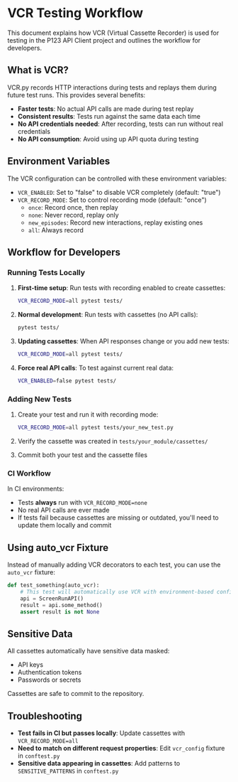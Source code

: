 # VCR Testing Workflow

This document explains how VCR (Virtual Cassette Recorder) is used for testing in the P123 API Client project and outlines the workflow for developers.

## What is VCR?

VCR.py records HTTP interactions during tests and replays them during future test runs. This provides several benefits:

- **Faster tests**: No actual API calls are made during test replay
- **Consistent results**: Tests run against the same data each time
- **No API credentials needed**: After recording, tests can run without real credentials
- **No API consumption**: Avoid using up API quota during testing

## Environment Variables

The VCR configuration can be controlled with these environment variables:

- `VCR_ENABLED`: Set to "false" to disable VCR completely (default: "true")
- `VCR_RECORD_MODE`: Set to control recording mode (default: "once")
  - `once`: Record once, then replay
  - `none`: Never record, replay only
  - `new_episodes`: Record new interactions, replay existing ones
  - `all`: Always record

## Workflow for Developers

### Running Tests Locally

1. **First-time setup**: Run tests with recording enabled to create cassettes:
   ```bash
   VCR_RECORD_MODE=all pytest tests/
   ```

2. **Normal development**: Run tests with cassettes (no API calls):
   ```bash
   pytest tests/
   ```

3. **Updating cassettes**: When API responses change or you add new tests:
   ```bash
   VCR_RECORD_MODE=all pytest tests/
   ```

4. **Force real API calls**: To test against current real data:
   ```bash
   VCR_ENABLED=false pytest tests/
   ```

### Adding New Tests

1. Create your test and run it with recording mode:
   ```bash
   VCR_RECORD_MODE=all pytest tests/your_new_test.py
   ```

2. Verify the cassette was created in `tests/your_module/cassettes/`

3. Commit both your test and the cassette files

### CI Workflow

In CI environments:
- Tests **always** run with `VCR_RECORD_MODE=none`
- No real API calls are ever made
- If tests fail because cassettes are missing or outdated, you'll need to update them locally and commit

## Using auto_vcr Fixture

Instead of manually adding VCR decorators to each test, you can use the `auto_vcr` fixture:

```python
def test_something(auto_vcr):
    # This test will automatically use VCR with environment-based configuration
    api = ScreenRunAPI()
    result = api.some_method()
    assert result is not None
```

## Sensitive Data

All cassettes automatically have sensitive data masked:
- API keys
- Authentication tokens
- Passwords or secrets

Cassettes are safe to commit to the repository.

## Troubleshooting

- **Test fails in CI but passes locally**: Update cassettes with `VCR_RECORD_MODE=all`
- **Need to match on different request properties**: Edit `vcr_config` fixture in `conftest.py`
- **Sensitive data appearing in cassettes**: Add patterns to `SENSITIVE_PATTERNS` in `conftest.py` 
